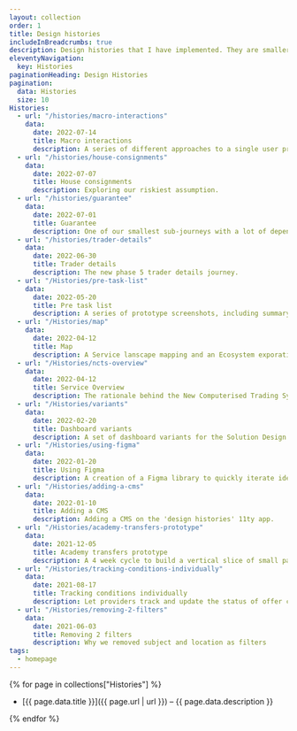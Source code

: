 ```yaml
---
layout: collection
order: 1
title: Design histories
includeInBreadcrumbs: true
description: Design histories that I have implemented. They are smaller than case studies and provide a snapshot on a section of a service.
eleventyNavigation:
  key: Histories
paginationHeading: Design Histories
pagination:
  data: Histories
  size: 10
Histories:
  - url: "/histories/macro-interactions"
    data:
      date: 2022-07-14
      title: Macro interactions
      description: A series of different approaches to a single user problem.
  - url: "/histories/house-consignments"
    data:
      date: 2022-07-07
      title: House consignments
      description: Exploring our riskiest assumption.
  - url: "/histories/guarantee"
    data:
      date: 2022-07-01
      title: Guarantee
      description: One of our smallest sub-journeys with a lot of dependencies.
  - url: "/histories/trader-details"
    data:
      date: 2022-06-30
      title: Trader details
      description: The new phase 5 trader details journey.
  - url: "/Histories/pre-task-list"
    data:
      date: 2022-05-20
      title: Pre task list
      description: A series of prototype screenshots, including summary page text decoration variants
  - url: "/Histories/map"
    data:
      date: 2022-04-12
      title: Map
      description: A Service lanscape mapping and an Ecosystem exporation
  - url: "/Histories/ncts-overview"
    data:
      date: 2022-04-12
      title: Service Overview
      description: The rationale behind the New Computerised Trading System. How will the service evolve in Phase 5
  - url: "/Histories/variants"
    data:
      date: 2022-02-20
      title: Dashboard variants
      description: A set of dashboard variants for the Solution Design and Development team.
  - url: "/Histories/using-figma"
    data:
      date: 2022-01-20
      title: Using Figma
      description: A creation of a Figma library to quickly iterate ideas with little time cost.
  - url: "/Histories/adding-a-cms"
    data:
      date: 2022-01-10
      title: Adding a CMS
      description: Adding a CMS on the 'design histories' 11ty app.
  - url: "/Histories/academy-transfers-prototype"
    data:
      date: 2021-12-05
      title: Academy transfers prototype
      description: A 4 week cycle to build a vertical slice of small part of the service.
  - url: "/Histories/tracking-conditions-individually"
    data:
      date: 2021-08-17
      title: Tracking conditions individually
      description: Let providers track and update the status of offer conditions individually.
  - url: "/Histories/removing-2-filters"
    data:
      date: 2021-06-03
      title: Removing 2 filters
      description: Why we removed subject and location as filters
tags:
  - homepage
---
```


{% for page in collections["Histories"] %}

- [{{ page.data.title }}]({{ page.url | url }}) – {{ page.data.description }}

{% endfor %}
